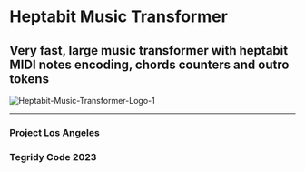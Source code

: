 # Heptabit Music Transformer
## Very fast, large music transformer with heptabit MIDI notes encoding, chords counters and outro tokens

![Heptabit-Music-Transformer-Logo-1](https://github.com/asigalov61/Heptabit-Music-Transformer/assets/56325539/386c72fc-f049-4722-b968-5ed3ac6712cc)

***

### Project Los Angeles
### Tegridy Code 2023
